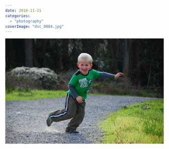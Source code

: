 ```yaml
---
date: 2016-11-21
categories: 
  - "photography"
coverImage: "dsc_0084.jpg"
---
```


![](images/dsc_0084.jpg)
